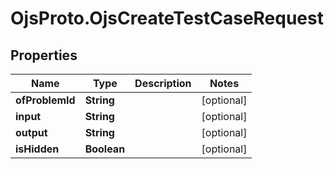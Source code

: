 # OjsProto.OjsCreateTestCaseRequest

## Properties

Name | Type | Description | Notes
------------ | ------------- | ------------- | -------------
**ofProblemId** | **String** |  | [optional] 
**input** | **String** |  | [optional] 
**output** | **String** |  | [optional] 
**isHidden** | **Boolean** |  | [optional] 


